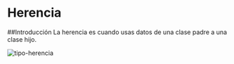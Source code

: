 # Herencia 
##Introducción
La herencia es cuando usas datos de una clase padre a una clase hijo.

![tipo-herencia](https://github.com/Chavadex/herencia/assets/131929804/33ae61c2-82cd-48c2-9d7f-3e55c25c60c6)
